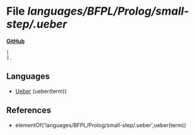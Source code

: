 # File _languages/BFPL/Prolog/small-step/.ueber_
**[GitHub](https://github.com/softlang/yas/blob/master/languages/BFPL/Prolog/small-step/.ueber)**
```
[
].

```

## Languages
* [Ueber](../languages/Ueber.md) (ueber(term))

## References
* elementOf('languages/BFPL/Prolog/small-step/.ueber',ueber(term))
